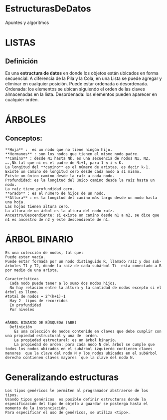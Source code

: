 # EstructurasDeDatos
Apuntes y algoritmos

# LISTAS
  ## Definición
  Es una **estructura de datos** en donde los objetos están ubicados en forma secuencial. A diferencia de la Pila  y la Cola, en una Lista se puede agregar y eliminar en cualquier posición. 
  Puede estar ordenada  o desordenada. 
    Ordenada: los elementos se ubican siguiendo el orden de las claves almacenadas en la lista.
    Desordenada:  los elementos pueden aparecer en cualquier orden.

# ÁRBOLES
## Conceptos:
	**Hoja** :  es un nodo que no tiene ningún hijo.
	**Hermanos** : son los nodos que tienen el mismo nodo padre.
	**Camino** : desde N1 hasta Nk, es una secuencia de nodos N1, N2, ….,Nk tal que ni es el padre de Ni+1, para 1 ≤ i < K.
	La longitud del **camino** es el número de aristas, es decir k-1.
	Existe un camino de longitud cero desde cada nodo a sí mismo.
	Existe un único camino desde la raíz a cada nodo.
	Profundidad: es la longitud del único camino desde la raíz hasta un nodo.
	La raíz tiene profundidad cero.
	**Grado** : es el número de hijos de un nodo.
	**Altura** : es la longitud del camino más largo desde un nodo hasta una hoja.
	Las hojas tienen altura cero.
	La altura de un árbol es la altura del nodo raíz.
	Ancestro/Descendiente: si existe un camino desde n1 a n2, se dice que n1 es ancestro de n2 y este descendiente de n1.
  
  # ÁRBOL BINARIO
    Es una colección de nodos, tal que:
    Puede estar vacía.
    Puede estar formada por un nodo distinguido R, llamado raíz y dos sub-árboles T1 y T2, donde la raíz de cada subárbol Ti  esta conectado a R por medio de una arista.

    Características
      Cada nodo puede tener a lo sumo dos nodos hijos.
      No hay relación entre la altura y la cantidad de nodos excepto si el árbol es lleno.
    #total de nodos = 2^(h+1)-1
      Hay 2  tipos de recorridos
      En profundidad
      Por niveles
      
     
    #ÁRBOL BINARIO DE BÚSQUEDA (ABB)
      Definición
        Es una colección de nodos contenido en claves que debe cumplir con una propiedad estructural y una de  orden.
        La propiedad estructural: es un árbol binario.
        La propiedad de orden: para cada nodo N del árbol se cumple que todos los nodos ubicados en el subárbol izquierdo contienen claves menores  que la clave del nodo N y los nodos ubicados en el subárbol derecho contienen claves mayores  que la clave del nodo N.




# Generalizando estructuras
	Los tipos genéricos le permiten al programador abstraerse de los tipos.
	Usando tipos genéricos  es posible definir estructuras donde la especificación del tipo de objeto a guardar se posterga hasta el momento de la instanciación.
	Para especificar el uso de genéricos, se utiliza <tipo>.


